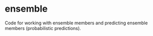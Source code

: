 # ensemble

Code for working with ensemble members and predicting ensemble members (probabilistic predictions).





